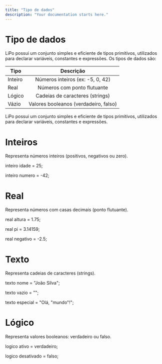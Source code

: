 ```yaml
---
title: "Tipo de dados"
description: "Your documentation starts here."
---
```


# Tipo de dados

LiPo possui um conjunto simples e eficiente de tipos primitivos, utilizados para declarar variáveis, constantes e expressões. Os tipos de dados são:

| Tipo  | Descrição |
| ------------- |:-------------:|
| Inteiro    | Números inteiros (ex: -5, 0, 42)     |
| Real      | Números com ponto flutuante   |
| Lógico     | Cadeias de caracteres (strings)     |
| Vázio      | Valores booleanos (verdadeiro, falso)    |

LiPo possui um conjunto simples e eficiente de tipos primitivos, utilizados para declarar variáveis, constantes e expressões.


# Inteiros

Representa números inteiros (positivos, negativos ou zero).

inteiro idade = 25;

inteiro numero = -42;

# Real

Representa números com casas decimais (ponto flutuante).

real altura = 1.75;

real pi = 3.14159;

real negativo = -2.5;


# Texto

Representa cadeias de caracteres (strings).

texto nome = "João Silva";

texto vazio = "";

texto especial = "Olá, \"mundo\"!";

# Lógico

Representa valores booleanos: verdadeiro ou falso.

logico ativo = verdadeiro;

logico desativado = falso;

